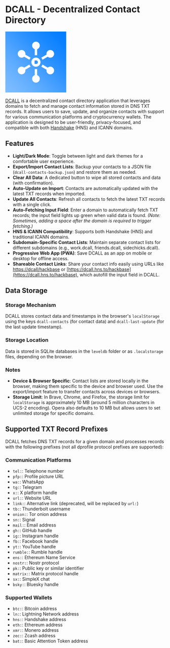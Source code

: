 # DCALL - Decentralized Contact Directory

![DCALL Logo](/img/icon-192.png)

[DCALL](https://dcall.hns.to/hackbase) is a decentralized contact directory application that leverages domains to fetch and manage contact information stored in DNS TXT records. It allows users to save, update, and organize contacts with support for various communication platforms and cryptocurrency wallets. The application is designed to be user-friendly, privacy-focused, and compatible with both [Handshake](https://handshake.org) (HNS) and ICANN domains.

## Features

- **Light/Dark Mode**: Toggle between light and dark themes for a comfortable user experience.
- **Export/Import Contact Lists**: Backup your contacts to a JSON file (`dcall-contacts-backup.json`) and restore them as needed.
- **Clear All Data**: A dedicated button to wipe all stored contacts and data (with confirmation).
- **Auto-Update on Import**: Contacts are automatically updated with the latest TXT records when imported.
- **Update All Contacts**: Refresh all contacts to fetch the latest TXT records with a single click.
- **Auto-Fetching Input Field**: Enter a domain to automatically fetch TXT records; the input field lights up green when valid data is found. *(Note: Sometimes, adding a space after the domain is required to trigger fetching.)*
- **HNS & ICANN Compatibility**: Supports both Handshake (HNS) and traditional ICANN domains.
- **Subdomain-Specific Contact Lists**: Maintain separate contact lists for different subdomains (e.g., work.dcall, friends.dcall, sidechicks.dcall).
- **Progressive Web App (PWA)**: Save DCALL as an app on mobile or desktop for offline access.
- **Shareable Contact Links**: Share your contact info easily using URLs like [https://dcall/hackbase](https://dcall/hackbase) or [https://dcall.hns.to/hackbase](https://dcall.hns.to/hackbase), which autofill the input field in DCALL.

## Data Storage

### Storage Mechanism
DCALL stores contact data and timestamps in the browser's `localStorage` using the keys `dcall-contacts` (for contact data) and `dcall-last-update` (for the last update timestamp).

### Storage Location
Data is stored in SQLite databases in the `leveldb` folder or as `.localstorage` files, depending on the browser.

### Notes
- **Device & Browser Specific**: Contact lists are stored locally in the browser, making them specific to the device and browser used. Use the export/import feature to transfer contacts across devices or browsers.
- **Storage Limit**: In Brave, Chrome, and Firefox, the storage limit for `localStorage` is approximately 10 MB (around 5 million characters in UCS-2 encoding). Opera also defaults to 10 MB but allows users to set unlimited storage for specific domains.

## Supported TXT Record Prefixes

DCALL fetches DNS TXT records for a given domain and processes records with the following prefixes (not all dprofile protocol prefixes are supported):

### Communication Platforms
- `tel:`: Telephone number
- `pfp:`: Profile picture URL
- `wa:`: WhatsApp
- `tg:`: Telegram
- `x:`: X platform handle
- `url:`: Website URL
- `link:`: Alternative link (deprecated, will be replaced by `url:`)
- `tb:`: Thunderbolt username
- `onion:`: Tor onion address
- `sn:`: Signal
- `mail:`: Email address
- `gh:`: GitHub handle
- `ig:`: Instagram handle
- `fb:`: Facebook handle
- `yt:`: YouTube handle
- `rumble:`: Rumble handle
- `ens:`: Ethereum Name Service
- `nostr:`: Nostr protocol
- `pk:`: Public key or similar identifier
- `matrix:`: Matrix protocol handle
- `sx:`: SimpleX chat
- `bsky:`: Bluesky handle

### Supported Wallets
- `btc:`: Bitcoin address
- `ln:`: Lightning Network address
- `hns:`: Handshake address
- `eth:`: Ethereum address
- `xmr:`: Monero address
- `zec:`: Zcash address
- `bat:`: Basic Attention Token address
